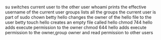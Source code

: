 su switches current user to the other user
whoami prints the effective username of the current user
groups lists all the groups the current user is part of
sudo chown betty hello changes the owner of the hello file to the user betty
touch hello creates an empty file called hello
chmod 744 hello adds execute permission to the owner
chmod 644 hello adds execute permission to the owner,group owner and read permission to other users